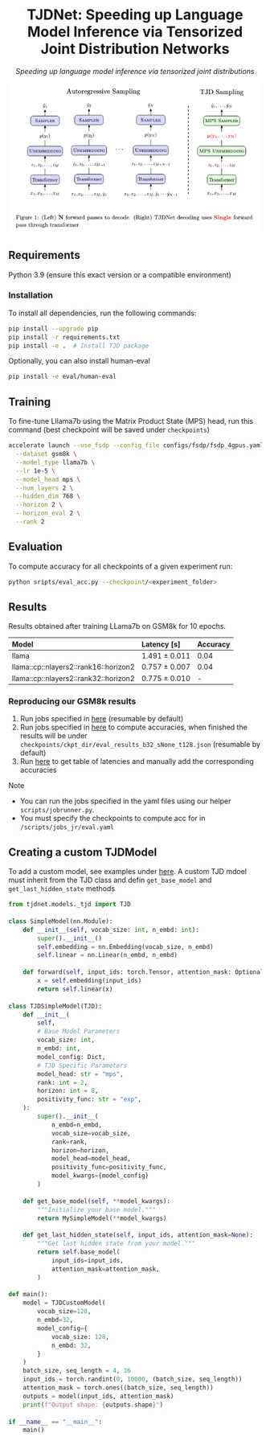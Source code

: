 <!-- # TJDNet: Speeding up Language Model Inference via Tensorized Joint Distribution Networks

Speeding up language model inference via tensorized joint distributions. This codebase implements TJDNet for GPT and LLAMA models but can be easily extended to other models. -->

<div align="center">

<h1>TJDNet: Speeding up Language Model Inference via Tensorized Joint Distribution Networks</h1>

<i> Speeding up language model inference via tensorized joint distributions </i>


<img src="assets/image.png" style="width: 800px;" />
<!-- <i>Speeding up language model inference via tensorized joint distributions.</i> -->

<!-- <i> (Left) N forward passes to decode. (Right) TJDNet decoding uses Single forward
pass through transformer</i> -->

</div>


## Requirements

Python 3.9 (ensure this exact version or a compatible environment)

### Installation 
To install all dependencies, run the following commands:
```bash
pip install --upgrade pip
pip install -r requirements.txt
pip install -e .  # Install TJD package
```

Optionally, you can also install human-eval
```bash
pip install -e eval/human-eval
```

## Training
To fine-tune Lllama7b using the Matrix Product State (MPS) head, run this command (best checkpoint will be saved under `checkpoints`)
```bash 
accelerate launch --use_fsdp --config_file configs/fsdp/fsdp_4gpus.yaml train.py \
  --dataset gsm8k \
  --model_type llama7b \
  --lr 1e-5 \
  --model_head mps \
  --num_layers 2 \
  --hidden_dim 768 \
  --horizon 2 \
  --horizon_eval 2 \
  --rank 2
```

## Evaluation
To compute accuracy for all checkpoints of a given experiment run:
```bash 
python sripts/eval_acc.py --checkpoint/<experiment_folder>
```

## Results

Results obtained after training LLama7b on GSM8k for 10 epochs.

| Model                                 | Latency [s]   | Accuracy      |                                                                                            
|:--------------------------------------|:--------------|:--------------|
| llama                                 | 1.491 ± 0.011 | 0.04 |
| llama::cp::nlayers2::rank16::horizon2 | 0.757 ± 0.007 | 0.04 |
| llama::cp::nlayers2::rank32::horizon2 | 0.775 ± 0.010 | - |


### Reproducing our GSM8k results
1. Run jobs specified in [here](/scripts/jobs_jr/train.yaml) (resumable by default)
2. Run jobs specified in [here](/scripts/jobs_jr/eval.yaml) to compute accuracies, when finished the results will be under `checkpoints/ckpt_dir/eval_results_b32_sNone_t128.json` (resumable by default)
3. Run [here](/scripts/eval_latency.py) to get table of latencies and manually add the corresponding accuracies

> [!NOTE]
> - You can run the jobs specified in the yaml files using our helper `scripts/jobrunner.py`. 
> - You must specify the checkpoints to compute acc for in `/scripts/jobs_jr/eval.yaml`


## Creating a custom TJDModel

To add a custom model, see examples under [here](/tjdnet/models/tjdgpt2.py). A custom TJD mdoel must inherit from the TJD class and defin `get_base_model` and `get_last_hidden_state` methods


```python
from tjdnet.models._tjd import TJD

class SimpleModel(nn.Module):
    def __init__(self, vocab_size: int, n_embd: int):
        super().__init__()
        self.embedding = nn.Embedding(vocab_size, n_embd)
        self.linear = nn.Linear(n_embd, n_embd)
        
    def forward(self, input_ids: torch.Tensor, attention_mask: Optional[torch.Tensor] = None):
        x = self.embedding(input_ids)
        return self.linear(x)

class TJDSimpleModel(TJD):
    def __init__(
        self,
        # Base Model Parameters
        vocab_size: int,
        n_embd: int,
        model_config: Dict,
        # TJD Specific Parameters
        model_head: str = "mps",
        rank: int = 2,
        horizon: int = 8,
        positivity_func: str = "exp",
    ):
        super().__init__(
            n_embd=n_embd,
            vocab_size=vocab_size,
            rank=rank,
            horizon=horizon,
            model_head=model_head,
            positivity_func=positivity_func,
            model_kwargs={model_config}
        )

    def get_base_model(self, **model_kwargs):
        """Initialize your base model."""
        return MySimpleModel(**model_kwargs)

    def get_last_hidden_state(self, input_ids, attention_mask=None):
        """Get last hidden state from your model."""
        return self.base_model(
            input_ids=input_ids,
            attention_mask=attention_mask,
        )

def main():
    model = TJDCustomModel(
        vocab_size=128, 
        n_embd=32, 
        model_config={
            vocab_size: 128, 
            n_embd: 32, 
        }
    )
    batch_size, seq_length = 4, 16
    input_ids = torch.randint(0, 10000, (batch_size, seq_length))
    attention_mask = torch.ones((batch_size, seq_length))
    outputs = model(input_ids, attention_mask)
    print(f"Output shape: {outputs.shape}")

if __name__ == "__main__":
    main()
```



<!-- 
## Evaluation
To evaluate on HumanEval, run the following commands

1. Generate completetions (will be saved to samples.jsonl)
    ```
    python eval/generate_completions.py --ckpt checkpoints/<checkpoint directory name>
    ```
2. Evaluate completetions
    ```
    python eval/human-eval/human_eval/evaluate_functional_correctness.py samples.jsonl
    ```

## Visualization
1. Generate completetions (will be saved to samples.jsonl)
    ```
    python eval/generate_completions.py --dev --ckpt checkpoints/<checkpoint directory name>
    ```

2. Visualize a code completion sample
    ```
    python eval/visualize.py samples.jsonl
    ``` -->